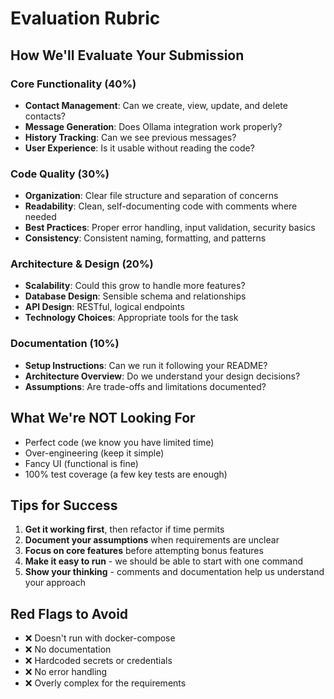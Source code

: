 # Evaluation Rubric

## How We'll Evaluate Your Submission

### Core Functionality (40%)
- **Contact Management**: Can we create, view, update, and delete contacts?
- **Message Generation**: Does Ollama integration work properly?
- **History Tracking**: Can we see previous messages?
- **User Experience**: Is it usable without reading the code?

### Code Quality (30%)
- **Organization**: Clear file structure and separation of concerns
- **Readability**: Clean, self-documenting code with comments where needed
- **Best Practices**: Proper error handling, input validation, security basics
- **Consistency**: Consistent naming, formatting, and patterns

### Architecture & Design (20%)
- **Scalability**: Could this grow to handle more features?
- **Database Design**: Sensible schema and relationships
- **API Design**: RESTful, logical endpoints
- **Technology Choices**: Appropriate tools for the task

### Documentation (10%)
- **Setup Instructions**: Can we run it following your README?
- **Architecture Overview**: Do we understand your design decisions?
- **Assumptions**: Are trade-offs and limitations documented?

## What We're NOT Looking For
- Perfect code (we know you have limited time)
- Over-engineering (keep it simple)
- Fancy UI (functional is fine)
- 100% test coverage (a few key tests are enough)

## Tips for Success
1. **Get it working first**, then refactor if time permits
2. **Document your assumptions** when requirements are unclear
3. **Focus on core features** before attempting bonus features
4. **Make it easy to run** - we should be able to start with one command
5. **Show your thinking** - comments and documentation help us understand your approach

## Red Flags to Avoid
- ❌ Doesn't run with docker-compose
- ❌ No documentation
- ❌ Hardcoded secrets or credentials
- ❌ No error handling
- ❌ Overly complex for the requirements
